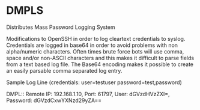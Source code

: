 # DMPLS
Distributes Mass Password Logging System

Modifications to OpenSSH in order to log cleartext credentials to syslog.
Credentials are logged in base64 in order to avoid problems with non alpha/numeric characters.
Often times brute force bots will use comma, space and/or non-ASCII characters and this makes it difficult to parse fields from a text based log file.
The Base64 encoding makes it possible to create an easily parsable comma separated log entry.

Sample Log Line (credentials: user=testuser  password=test,password)

DMPL:: Remote IP: 192.168.1.10, Port: 61797, User: dGVzdHVzZXI=, Password: dGVzdCxwYXNzd29yZA==
